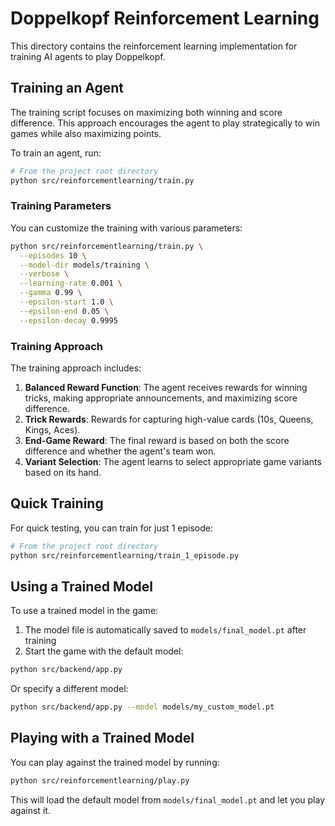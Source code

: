 # Doppelkopf Reinforcement Learning

This directory contains the reinforcement learning implementation for training AI agents to play Doppelkopf.

## Training an Agent

The training script focuses on maximizing both winning and score difference. This approach encourages the agent to play strategically to win games while also maximizing points.

To train an agent, run:

```bash
# From the project root directory
python src/reinforcementlearning/train.py
```

### Training Parameters

You can customize the training with various parameters:

```bash
python src/reinforcementlearning/train.py \
  --episodes 10 \
  --model-dir models/training \
  --verbose \
  --learning-rate 0.001 \
  --gamma 0.99 \
  --epsilon-start 1.0 \
  --epsilon-end 0.05 \
  --epsilon-decay 0.9995
```

### Training Approach

The training approach includes:

1. **Balanced Reward Function**: The agent receives rewards for winning tricks, making appropriate announcements, and maximizing score difference.
2. **Trick Rewards**: Rewards for capturing high-value cards (10s, Queens, Kings, Aces).
3. **End-Game Reward**: The final reward is based on both the score difference and whether the agent's team won.
4. **Variant Selection**: The agent learns to select appropriate game variants based on its hand.

## Quick Training

For quick testing, you can train for just 1 episode:

```bash
# From the project root directory
python src/reinforcementlearning/train_1_episode.py
```

## Using a Trained Model

To use a trained model in the game:

1. The model file is automatically saved to `models/final_model.pt` after training
2. Start the game with the default model:

```bash
python src/backend/app.py
```

Or specify a different model:

```bash
python src/backend/app.py --model models/my_custom_model.pt
```

## Playing with a Trained Model

You can play against the trained model by running:

```bash
python src/reinforcementlearning/play.py
```

This will load the default model from `models/final_model.pt` and let you play against it.
